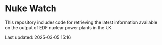 # Nuke Watch

This repository includes code for retrieving the latest information available on the output of EDF nuclear power plants in the UK.

Last updated: 2025-03-05 15:16